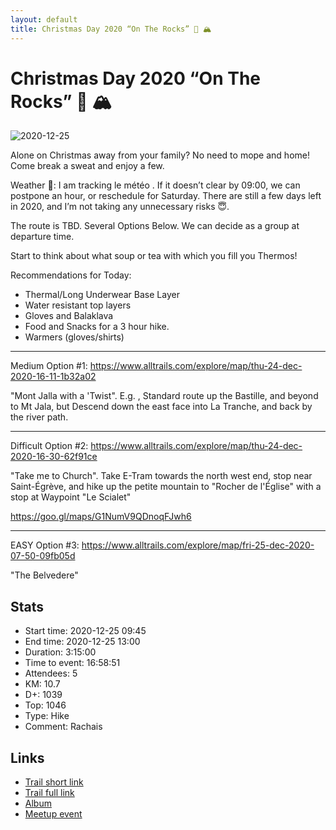 ```yaml
---
layout: default
title: Christmas Day 2020 “On The Rocks” 🥃 🏔
---
```


# Christmas Day 2020 “On The Rocks” 🥃 🏔

![2020-12-25](../img/orig/2020-12-25.jpg)

Alone on Christmas away from your family? No need to mope and home! Come break a sweat and enjoy a few.

Weather 📝: I am tracking le météo . If it doesn’t clear by 09:00, we can postpone an hour, or reschedule for Saturday. There are still a few days left in 2020, and I’m not taking any unnecessary risks 😇.

The route is TBD. Several Options Below. We can decide as a group at departure time.

Start to think about what soup or tea with which you fill you Thermos!

Recommendations for Today:

- Thermal/Long Underwear Base Layer
- Water resistant top layers
- Gloves and Balaklava
- Food and Snacks for a 3 hour hike.
- Warmers (gloves/shirts)

---------------------------------------
Medium Option #1: https://www.alltrails.com/explore/map/thu-24-dec-2020-16-11-1b32a02

"Mont Jalla with a 'Twist". E.g. , Standard route up the Bastille, and beyond to Mt Jala, but Descend down the east face into La Tranche, and back by the river path.

-----------------------------------

Difficult Option #2: https://www.alltrails.com/explore/map/thu-24-dec-2020-16-30-62f91ce

"Take me to Church". Take E-Tram towards the north west end, stop near Saint-Égrève, and hike up the petite mountain to "Rocher de l'Église" with a stop at Waypoint "Le Scialet"

https://goo.gl/maps/G1NumV9QDnoqFJwh6

-----------------------------------

EASY Option #3: https://www.alltrails.com/explore/map/fri-25-dec-2020-07-50-09fb05d

"The Belvedere"

## Stats

- Start time: 2020-12-25 09:45
- End time: 2020-12-25 13:00
- Duration: 3:15:00
- Time to event: 16:58:51
- Attendees: 5
- KM: 10.7
- D+: 1039
- Top: 1046
- Type: Hike
- Comment: Rachais

## Links

- [Trail short link](https://s.42l.fr/xE1yPtD0)
- [Trail full link]()
- [Album](https://binnette.github.io/GacImg2020/2020-12-25-Christmas-Day-2020-On-The-Rocks-🥃-🏔.html)
- [Meetup event](https://www.meetup.com/grenoble-adventure-club-english-french/events/275347843/)
